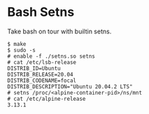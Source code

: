 # Bash Setns
Take bash on tour with builtin setns.

```
$ make
$ sudo -s
# enable -f ./setns.so setns
# cat /etc/lsb-release 
DISTRIB_ID=Ubuntu
DISTRIB_RELEASE=20.04
DISTRIB_CODENAME=focal
DISTRIB_DESCRIPTION="Ubuntu 20.04.2 LTS"
# setns /proc/<alpine-container-pid>/ns/mnt 
# cat /etc/alpine-release 
3.13.1
```
